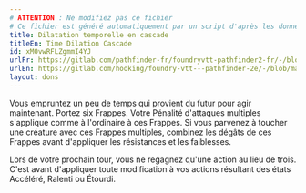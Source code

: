 ```yaml
---
# ATTENTION : Ne modifiez pas ce fichier
# Ce fichier est généré automatiquement par un script d'après les données du module Foundry VTT officiel et de sa traduction
title: Dilatation temporelle en cascade
titleEn: Time Dilation Cascade
id: xM0vwRFLZgmmI4YJ
urlFr: https://gitlab.com/pathfinder-fr/foundryvtt-pathfinder2-fr/-/blob/master/data/feats/xM0vwRFLZgmmI4YJ.htm
urlEn: https://gitlab.com/hooking/foundry-vtt---pathfinder-2e/-/blob/master/packs/data/feats.db/time-dilation-cascade.json
layout: dons
---
```

Vous empruntez un peu de temps qui provient du futur pour agir maintenant. Portez six Frappes. Votre Pénalité d'attaques multiples s'applique comme à l'ordinaire à ces Frappes. Si vous parvenez à toucher une créature avec ces Frappes multiples, combinez les dégâts de ces Frappes avant d'appliquer les résistances et les faiblesses.

Lors de votre prochain tour, vous ne regagnez qu'une action au lieu de trois. C'est avant d'appliquer toute modification à vos actions résultant des états Accéléré, Ralenti ou Étourdi.

